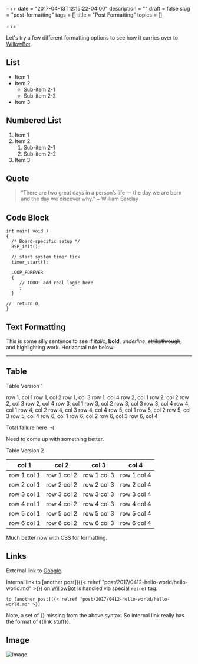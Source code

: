 +++
date = "2017-04-13T12:15:22-04:00"
description = ""
draft = false
slug = "post-formatting"
tags = []
title = "Post Formatting"
topics = []

+++

Let's try a few different formatting options to see how it carries over to [WillowBot](http://www.willowbot.com/).

## List

* Item 1
* Item 2
    * Sub-item 2-1
    * Sub-item 2-2
* Item 3

## Numbered List

1. Item 1
2. Item 2
    1. Sub-item 2-1
    2. Sub-item 2-2
3. Item 3

## Quote

> “There are two great days in a person’s life — the day we are born and the day we discover why.” ~ William Barclay

## Code Block

```
int main( void )
{
  /* Board-specific setup */
  BSP_init();
  
  // start system timer tick
  timer_start();
  
  LOOP_FOREVER
  {
     // TODO: add real logic here
     ;
  }
  
//  return 0;
}
```

## Text Formatting

This is some silly sentence to see if *italic*, **bold**, _underline_, ~~strikethrough~~, and highlighting work.
Horizontal rule below:
* * *

## Table 

Table Version 1

row 1, col 1	row 1, col 2	row 1, col 3	row 1, col 4
row 2, col 1	row 2, col 2	row 2, col 3	row 2, col 4
row 3, col 1	row 3, col 2	row 3, col 3	row 3, col 4
row 4, col 1	row 4, col 2	row 4, col 3	row 4, col 4
row 5, col 1	row 5, col 2	row 5, col 3	row 5, col 4
row 6, col 1	row 6, col 2	row 6, col 3	row 6, col 4

Total failure here :-(

Need to come up with something better.

Table Version 2

col 1	| col 2	| col 3	| col 4
---|---|---|---
row 1 col 1	| row 1 col 2	| row 1 col 3	| row 1 col 4
row 2 col 1	| row 2 col 2	| row 2 col 3	| row 2 col 4
row 3 col 1	| row 3 col 2	| row 3 col 3	| row 3 col 4
row 4 col 1	| row 4 col 2	| row 4 col 3	| row 4 col 4
row 5 col 1	| row 5 col 2	| row 5 col 3	| row 5 col 4
row 6 col 1	| row 6 col 2	| row 6 col 3	| row 6 col 4

Much better now with CSS for formatting.

## Links

External link to [Google](http://www.google.com/).

Internal link to [another post]({{< relref "post/2017/0412-hello-world/hello-world.md" >}}) on [WillowBot](http://www.willowbot.com/) is handled via special `relref` tag.

```
to [another post]({< relref "post/2017/0412-hello-world/hello-world.md" >})
```

Note, a set of {} missing from the above syntax. So internal link really has the format of {{link stuff}}.

## Image

![Image](/post/2017/0413-post-formatting/post-formatting.png)
